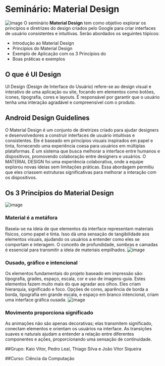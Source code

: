 # Seminário: Material Design
![image](https://github.com/user-attachments/assets/7e0ce388-081a-4116-806e-997e51f7c18f)
O seminário **Material Design** tem como objetivo explorar os princípios e diretrizes do design criados pelo Google para criar interfaces de usuário consistentes e intuitivas. Serão abordados os seguintes tópicos:
- Introdução ao Material Design
- Princípios do Material Design
- Exemplo de Aplicação com os 3 Princípios do 
- Boas práticas e exemplos

## O que é UI Design
UI Design (Design de Interface do Usuário) refere-se ao design visual e interativo de uma aplicação ou site, focando em elementos como botões, ícones, tipografia, cores e layouts. É responsável por garantir que o usuário tenha uma interação agradável e compreensível com o produto.

## Android Design Guidelines
O Material Design é um conjunto de diretrizes criado para ajudar designers e desenvolvedores a construir interfaces de usuário intuitivas e consistentes. Ele é baseado em princípios visuais inspirados em papel e tinta, fornecendo uma experiência coesa para usuários em múltiplas plataformas. É um sistema que busca melhorar a interface entre humanos e dispositivos, promovendo colaboração entre designers e usuários. O MATERIAL DESIGN foi uma experiência colaborativa, onde a equipe explorou novas ideias sem limitações práticas. Essa abordagem permitiu que eles criassem estruturas significativas para melhorar a interação com os dispositivos.

## Os 3 Princípios do Material Design
![image](https://github.com/user-attachments/assets/3f4f5c76-947f-431a-8068-18ffec89ee6b)
### Material é a metáfora
Baseia-se na ideia de que elementos da interface representam materiais físicos, como papel e tinta. Isso dá uma sensação de tangibilidade aos elementos visuais, ajudando os usuários a entender como eles se comportam e interagem. O conceito de profundidade, sombras e camadas é essencial para transmitir a ideia de materiais empilhados.
![image](https://github.com/user-attachments/assets/323b6186-caf2-4751-8a45-9c380154213d)
### Ousado, gráfico e intencional
Os elementos fundamentais do projeto baseado em impressão são: tipografia, grades, espaço, escala, cor e uso de imagens-guia. Estes elementos fazem muito mais do que agradar aos olhos. Eles criam hierarquia, significado e foco. Opções de cores, aparência de borda a borda, tipografia em grande escala, e espaço em branco intencional, criam uma interface gráfica ousada.
![image](https://github.com/user-attachments/assets/cf3f63da-6973-4d0c-84a2-433e30724525)
### Movimento proporciona significado
As animações não são apenas decorativas; elas transmitem significado, conectam elementos e orientam os usuários na interface. As transições suaves e naturais ajudam a entender a relação entre diferentes componentes e ações, proporcionando uma sensação de continuidade.

##Grupo: 
Kaio Vitor, Pedro Leal, Thiago Silva e João Vitor Siqueira 

##Curso: Ciência da Computação
